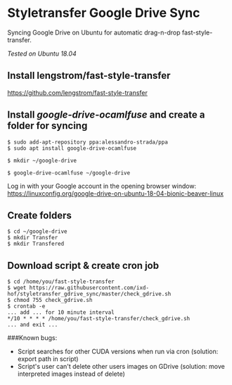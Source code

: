 # Styletransfer Google Drive Sync
Syncing Google Drive on Ubuntu for automatic drag-n-drop fast-style-transfer.

*Tested on Ubuntu 18.04*

## Install lengstrom/fast-style-transfer
https://github.com/lengstrom/fast-style-transfer

## Install *google-drive-ocamlfuse* and create a folder for syncing

```
$ sudo add-apt-repository ppa:alessandro-strada/ppa
$ sudo apt install google-drive-ocamlfuse

$ mkdir ~/google-drive

$ google-drive-ocamlfuse ~/google-drive
```

Log in with your Google account in the opening browser window:
https://linuxconfig.org/google-drive-on-ubuntu-18-04-bionic-beaver-linux

## Create folders
```
$ cd ~/google-drive
$ mkdir Transfer
$ mkdir Transfered
```

## Download script & create cron job
```
$ cd /home/you/fast-style-transfer
$ wget https://raw.githubusercontent.com/ixd-hof/styletransfer_gdrive_sync/master/check_gdrive.sh
$ chmod 755 check_gdrive.sh
$ crontab -e
... add ... for 10 minute interval
*/10 * * * * /home/you/fast-style-transfer/check_gdrive.sh
... and exit ...
```

###Known bugs:
* Script searches for other CUDA versions when run via cron (solution: export path in script)
* Script's user can't delete other users images on GDrive (solution: move interpreted images instead of delete)

